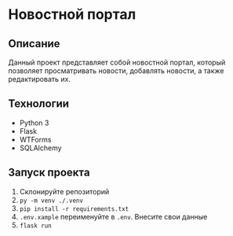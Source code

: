 # Новостной портал

## Описание 

Данный проект представляет собой новостной портал, который позволяет просматривать новости, добавлять новости, а также редактировать их.

## Технологии
* Python 3
* Flask
* WTForms
* SQLAlchemy

## Запуск проекта

1. Склонируйте репозиторий
2. `py -m venv ./.venv`
3. `pip install -r requirements.txt`
4. `.env.xample` переименуйте в `.env`. Внесите свои данные
5. `flask run`